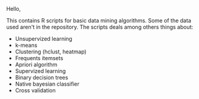 Hello,

This contains R scripts for basic data mining algorithms. Some of the data used aren't in the repository. The scripts deals among others things about:
- Unsupervized learning
- k-means
- Clustering (hclust, heatmap)
- Frequents itemsets
- Apriori algorithm
- Supervized learning
- Binary decision trees
- Native bayesian classifier
- Cross validation
